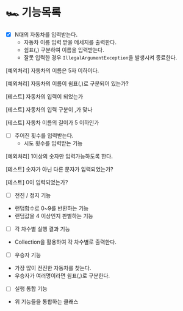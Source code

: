 # 🏎 기능목록

- [x]  N대의 자동차를 입력받는다.
    - 자동차 이름 입력 받을 메세지를 출력한다.
    - 쉼표(,) 구분하여 이름을 입력받는다.
    - 잘못 입력한 경우 `IllegalArgumentException`을 발생시켜 종료한다.

  [예외처리] 자동차의 이름은 5자 이하이다.

  [예외처리] 자동차의 이름이 쉼표(,)로 구분되어 있는가?

  [테스트] 자동차의 입력이 되었는가

  [테스트] 자동차의 입력 구분이 ,가 맞나

  [테스트] 자동차 이름의 길이가 5 이하인가

- [ ]  주어진 횟수를 입력받는다.
    - 시도 횟수를 입력받는 기능

  [예외처리] 1이상의 숫자만 입력가능하도록 한다.

  [테스트] 숫자가 아닌 다른 문자가 입력되었는가?

  [테스트] 0이 입력되었는가?


- [ ]  전진 / 정지 기능
- 랜덤함수로 0~9를 반환하는 기능
- 랜덤값을 4 이상인지 판별하는 기능

- [ ]  각 차수별 실행 결과 기능
- Collection을 활용하여 각 차수별로 출력한다.

- [ ]  우승자 기능
- 가장 많이 전진한 자동차를 찾는다.
- 우승자가 여러명이라면 쉼표(,)로 구분한다.

- [ ]  실행 통합 기능
- 위 기능들을 통합하는 클래스